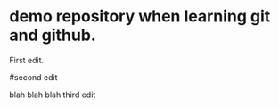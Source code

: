 # demo repository when learning git and github.
First edit.


#second edit


blah blah blah third edit
